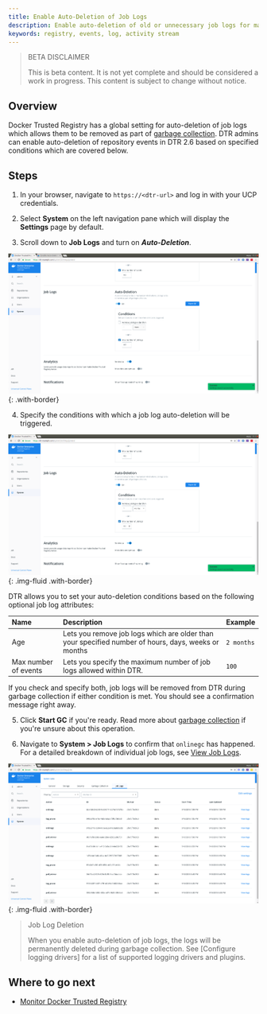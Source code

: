 ```yaml
---
title: Enable Auto-Deletion of Job Logs
description: Enable auto-deletion of old or unnecessary job logs for maintenance.
keywords: registry, events, log, activity stream
---
```


> BETA DISCLAIMER
>
> This is beta content. It is not yet complete and should be considered a work in progress. This content is subject to change without notice.

## Overview 

Docker Trusted Registry has a global setting for auto-deletion of job logs which allows them to be removed as part of [garbage collection](../configure/garbage-collection.md). DTR admins can enable auto-deletion of repository events in DTR 2.6 based on specified conditions which are covered below.

## Steps

1. In your browser, navigate to `https://<dtr-url>` and log in with your UCP credentials. 

2. Select **System** on the left navigation pane which will display the **Settings** page by default.

3. Scroll down to **Job Logs** and turn on ***Auto-Deletion***.

![](../../images/auto-delete-job-logs-0.png){: .with-border}

4. Specify the conditions with which a job log auto-deletion will be triggered.

![](../../images/auto-delete-job-logs-1.png){: .img-fluid .with-border}


DTR allows you to set your auto-deletion conditions based on the following optional job log attributes:

| Name            | Description                                        | Example           |
|:----------------|:---------------------------------------------------| :----------------|
| Age        | Lets you remove job logs which are older than your specified number of  hours, days, weeks or months| `2 months` |
| Max number of events  | Lets you specify the maximum number of job logs allowed within DTR.  | `100` |

If you check and specify both, job logs will be removed from DTR during garbage collection if either condition is met. You should see a confirmation message right away.

5. Click **Start GC** if you're ready. Read more about [garbage collection](../configure/garbage-collection/#under-the-hood) if you're unsure about this operation.

6. Navigate to **System > Job Logs** to confirm that `onlinegc` has happened. For a detailed breakdown of individual job logs, see [View Job Logs](view-job-logs-on-interface.md).

![](../../images/auto-delete-repo-events-2.png){: .img-fluid .with-border}

> Job Log Deletion
>
> When you enable auto-deletion of job logs, the logs will be permanently deleted during garbage collection. See [Configure logging drivers] for a list of supported logging drivers and plugins.

## Where to go next

- [Monitor Docker Trusted Registry](monitor-and-troubleshoot.md)
 
